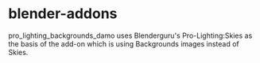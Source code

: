 # blender-addons

pro_lighting_backgrounds_damo uses Blenderguru's Pro-Lighting:Skies as the
basis of the add-on which is using Backgrounds images instead of Skies.
